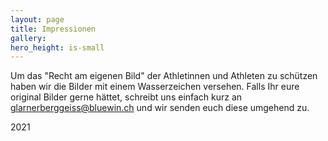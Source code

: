 ```yaml
---
layout: page
title: Impressionen
gallery: 
hero_height: is-small
---
```


Um das "Recht am eigenen Bild" der Athletinnen und Athleten zu schützen haben wir die Bilder mit einem Wasserzeichen versehen. Falls Ihr eure original Bilder gerne hättet, schreibt uns einfach kurz an glarnerberggeiss@bluewin.ch und wir senden euch diese umgehend zu.

2021


<script src="https://cdn.jsdelivr.net/npm/publicalbum@latest/embed-ui.min.js" async></script>
<div class="pa-gallery-player-widget" style="width:100%; height:480px; display:none;"
  data-link="https://photos.app.goo.gl/hFTS9tkVXmt7oswq6"
  data-title="Glarner Berggeiss 2021"
  data-description="84 new photos added to shared album">
  <object data="https://lh3.googleusercontent.com/1t0B7coTAmsOstMtfq-4tvFkDgm73jhuKChC02fJfuiIDEr9PaIRvqfh3aAOtn-ybfB3aEVISGpY7z4e6dmt6XrE9SQGcNWqNy2Xaez6bLhzdjB-3OLUX_ricV88TBd1jzuCyBfCFg=w1200-h900"></object>
  <object data="https://lh3.googleusercontent.com/qOSwlODVU2VPpj2LKyvZDdyQpXUKlQ5KzkgYWELHBbV7CPe4KtmKclU163yfoqM-MZ6iqKXs7C2hMBhnqfzovfaUuv05psAan6V4jne-82YHVepOb_lnE1qo6Ssr1MnxdZaVegajTQ=w1200-h900"></object>
  <object data="https://lh3.googleusercontent.com/8VNlo_Sat2H2CpN0C0WJKTx4bBLTBsjqOkXnunW-4DZOOzbhC8H-YY9MS66ywRmPF_YPfG79pwFh3YziuaYPVyfmob7SU88wxdJzei4D07nVdxos8S9U1kC5JpwzYlCltV01Zv6QIA=w1200-h900"></object>
  <object data="https://lh3.googleusercontent.com/mpWjwG7jV5McD4b--NEgn44sQHgYoqRWJNvnk0qg5AHTM6nFtJBHstx46eTiBlpBPtDcVQTWjqxWG_9mD0r9Cq-G4Cd4nUbv4gNBeVIgu9uNPwVp-iTLFbMRjmdP0j6EMXyAHujQaw=w1200-h900"></object>
  <object data="https://lh3.googleusercontent.com/4HdsxhV7J3UjuSBheV_eijxUlVNRqqX5F6pjNvk_S7WoyolkJw-bx4DOiQOf-G3JVfmK4DfL6gg2GlPpEqR_euAYpwcr-SdpBHbYoMYfP7Ievrp1PMThNL7vUvZchdHK5j1iOWNffQ=w1200-h900"></object>
  <object data="https://lh3.googleusercontent.com/2xEamvHjgF_XC4J5YDtimhJJZRJnfTudZn_kU_WBK8aeYukYj-PIo_kqkLGIJfmqkVGxxIvEnbtbvXE_Yd-337v6iXRwsRwHxIlFebx_5wNXBOFgSRfpFmMudgewKD2TtfrvYzqWUw=w1200-h900"></object>
  <object data="https://lh3.googleusercontent.com/mlN2fBkaWTogzs624Ay7W0isr1MReAaBHIY3okoG6Tspm1FKjmrzt51pKB8Ta_la6jVH6DnHqSxGDV9SfLw8RD0Rs-BvBQoa8rZW4GUu5LBWmi8gKwI2lzhUYGe9P4bcwcnAU1Vwaw=w1200-h900"></object>
  <object data="https://lh3.googleusercontent.com/r_CCVFjHVmoGCfB9tCF0Gp81Qvrc307kvWjXb9fKJlaCzo_A7Vfid1w7ZJx09xCUShIYuuFqwQ_8nxrmlaQTwX-0H4g7dAXOCj3E-twwLIxMnQSL7WiXT3YdaS3JFmnHRy-etCfO1g=w1200-h900"></object>
  <object data="https://lh3.googleusercontent.com/jQi-rJDL0qduKk8s0i6L9sKH6tjuUylWzKtL87PLu3wVixsFBgtByBW2BteeJOzwGJIUixyGjTso8Yoys41hrANw52P325tPIg2JktXXKDONdAqHyRXZH-qll82DDOGKFi7h-AaEiw=w1200-h900"></object>
  <object data="https://lh3.googleusercontent.com/dbiyO9hdRYeTNqBZwACSvlpbcKWz72dug4i2hcziRbfd8c6r59i7H-a_FbNDVqfThGvOpcx9_BbtrrKdtgxaHz6zqTVu0FjdlxD4IWhjE8Jo1uEmGSnP2-KeqzMd6NQuJKZcxLIw2A=w1200-h900"></object>
  <object data="https://lh3.googleusercontent.com/H2Qfh8Vk-15cw8bcaqcAgWRRpu7atkhY5qM3BGj5St4-YDS_ly6jlHdZAqduuRke9jRGPuyCv84cuNUrkVHzEZ9wAsxB6QreoT-kfOBW33nrr2cixfgkY5hdcV3gc8p7pq6tX77EkA=w1200-h900"></object>
  <object data="https://lh3.googleusercontent.com/yn1ivYV5cY1KIS1EtzgQ8rJzJ3ypwN_rbaIPPdRT4u7s3PcFfVwzb9ylOTk6RKPfq0kbfygVs3oMzt-vaWKaF1q89BHBn4iOqxqnFYRhhYCiK0_c2jwucvuC70EbytS77X9pWr5kQw=w1200-h900"></object>
  <object data="https://lh3.googleusercontent.com/mTMRfSG9sgsYkTBoSnJYHyX-bVtC9hh8hlPmSe6gp8WEExCKH5d7pNRIg_D1hCeri1lOqL1uUTRVC26YEg4X2TXsfHyjwyK2DDIJ9WInOUv4qdEM7ieRzOOe7Zlqll_ZmJfLksyWrA=w1200-h900"></object>
  <object data="https://lh3.googleusercontent.com/U53JwnQKBUkHDwcRUHkza0YMJ8evSWUyFfXa-VxSZ5UbJ41B2tOj9mxMSw59U13-8Ry6EEmhIhffEYsOGURIoUvGtSaevmyYvTwWjblhiofmrLgD-8-mqxLKweTC8glyeJAg_CVJug=w1200-h900"></object>
  <object data="https://lh3.googleusercontent.com/8oabYXbwj1kH-zyzswzuNj7smPRgEcRyz8bKnG0ROK5ZYhRFd4wTK_0QTu1_oherU4j71l54U9JJacx8Hs_9d_8PhB0qGRDpLY0H_lcIag11HApjF5tHYF2xZ3iUixd1gB7brjX9UQ=w1200-h900"></object>
  <object data="https://lh3.googleusercontent.com/tBNh9tIEPl0YDn8cqvJIWrTZBGXf5kJf20F3rjjc9fw-E0MNqyyXDQCeH2eCN7RnCarlkKj_XsxsAdSd9-BmoO_XtKfSY22wxmFwdeHFKN3C1yM5uniWdKI0QFWoSkAgTrOkKbILWQ=w1200-h900"></object>
  <object data="https://lh3.googleusercontent.com/WTDCBtjgLh2fFFn511116IgHpKXPbaigDmzKq8d18pzxZJn_lP4df35q-OyZ67HICEx_y_DBozItddXXTFYFlyG5RM9I2Jebk4GpGPOziowpmN09P9C9Ax2I83fyp6ll66-9DCcpvg=w1200-h900"></object>
  <object data="https://lh3.googleusercontent.com/Ni1AOuKgRLxIh7ETBGEaa110BeOVuUYTbApFT5Mfnof7cBYNKyQ2CxiSuAn0fREqzYVkfejOeyW64aXE2GO_Yx521pcD1UNArIcNZeR_MSqyzL2uQhIcWUmKhUpIEqoi9RYCDsGwdQ=w1200-h900"></object>
  <object data="https://lh3.googleusercontent.com/UVEJ479N5bgznBvygB0cMpO1KpowU6Osf_vMtVs7xkLSwjpPkF6mAMEjT89byqB2lzK_uQc2SGEUbuiWabQoj0R_C71F_JUwv_ghAnVKCN8RNtv5fAmc45t-MI-7JR4bdv0eMZH2LA=w1200-h900"></object>
  <object data="https://lh3.googleusercontent.com/FUwlg7jzjqvEcZ9UgV3y3bT3qcUeia27pjb97htjVy95omBHWcpuLsd9oqYoiIo1gFlXEPEhgtRC8cV1xqj4RujaUqFV5-jyhMsC6YyCd2T-NvfRjbgQzAPI8x8p3I9ZCb9Y7emAiQ=w1200-h900"></object>
  <object data="https://lh3.googleusercontent.com/bp3T_MZAd5ZuVv6Qwps6jtlUS9q21jdLyULxPTZFuUdfULXV44vfJYGUcgw8bG_il6prTSRTX3ue-FjCZV9nWJysHJEoyaHS_6YHFHkkByTLs5INrThwsVZbRlTCYQWvdptwU4iQ_Q=w1200-h900"></object>
  <object data="https://lh3.googleusercontent.com/eOlie-R83NSB6jGamloDIoX1gq7_46u2HduyThCtkkRdj3CWQD8oozS7-uo1WDPXYZKar8_dJa1cx6wKt2KUvuU68ReBR5I43IyOqkp0z3c7__IFg0aaiTH8koUdLgMhZ0AEi8ZuWg=w1200-h900"></object>
  <object data="https://lh3.googleusercontent.com/UQen9r4JkpQz1mCvi5iGg6PQAGkl3-CuODOkuAkL0ix19a1GNOZ-F8_oLjvpjVKPiALFGeCrbM0-zaF0HAEAi7ugI0atPkn7rOPoMG70aE-HdnJlyH34fcK2YJqFJ8j08GChuKoiAQ=w1200-h900"></object>
  <object data="https://lh3.googleusercontent.com/1yiQnuG7osU5HnUf6AZX76FHFnQV40YuuHYJgoinnkx_ecW8aEBMoA6rCIEh-iBy1wC7OwfFIRRHtBORG9UQ5hO9ETnpMuk_8lG0KpuTSVFM_neO-2CiAET-7g1YWD2ELEMV0otaYg=w1200-h900"></object>
  <object data="https://lh3.googleusercontent.com/GlgnDWzi3zkNaQdQ7qo4DI_GPjf6KCY-asE4fLFcOujfOr-jlinRDJL_t3ZOwzwBHhvvvfu-AXImUV88TRSdS4SBPzHib8GWnGVhrItJgNlJComHA-nl_6jw1oML7KYNQ693KGYvmw=w1200-h900"></object>
  <object data="https://lh3.googleusercontent.com/d_TUBORroU7WMMKDbMTpGGW-cdXDoXoRJ51zWa9tyVLYsJ-GlcxmVLD2UqT5YRaFJSWrniguQOtM54OEdjJxMOXqZKuCDjkXhLvJhI_im80ektq-xRTI9gx58LGev4VC4kYnJoSVrg=w1200-h900"></object>
  <object data="https://lh3.googleusercontent.com/3BgyHa2OG24cv15VZ14bayoEbFv8kyNeb5DIGpaXzfuUEYmzY_KkZHiyC4t3mYsx26oz9RNTuGryGB7f3WiT1ePo6RiQ-Te_2HVCcB7snDYK5rw3e6ToDnhiLx-7xk07babE4IHoxw=w1200-h900"></object>
  <object data="https://lh3.googleusercontent.com/twStEM8CAPvpNP_KQ3uAC3IvdKwrZhQCvtnhB3lz2JiCKoP_UUD4kFuSkerSqlXJh7sFPRYKzn-j4Y9kHEe_Fuvo2jTNzQH6B4S81sT9OkyYUX8cgjjBxYYj9ITMzBgkw4pnT8SUlA=w1200-h900"></object>
  <object data="https://lh3.googleusercontent.com/0r-1TwMaMemhJ_v9XLqL4qgVVYTYeW_o4neCpoAKqnBjmJKF5zbGiUDHiju8v-LiXEQmJQQDfcOlbD6ZT98QRz8D5ZBHS84UBxr_4j6JNYss_BxO9I60_38WTm2LOYI-QagOnPM_Lg=w1200-h900"></object>
  <object data="https://lh3.googleusercontent.com/jq5d6P71ZZOJ3pA1cM29vRh9NwgV3Aj4EPd2QbNkJqsq8P0GsH5jCORc_5bIIFOrZfcupjt85pUyOQRaItw9Qy2WX9VT1iF1JAzwmEahxqCk57g1Kl15Bsg4rNLVKIgFgSc2w97dHA=w1200-h900"></object>
  <object data="https://lh3.googleusercontent.com/sNA03RnI3W87TENan93Vq9IZl4aLumXT_QeB2g7bZrvu3ENtKsXJq9nenjKszrmVjdIHb5OQFO9VUXSrE6kou4OKiv9kBYHFz2xnKdxCqmm3zqvTJG6Mu-oJthLXD2IIhB76DfDynw=w1200-h900"></object>
  <object data="https://lh3.googleusercontent.com/Dtoe0MPpXWSy_fi9LLhC_F2Z-NjCqFgK50CA3j21K81EN4xbuYjvIVk6pWSEg6B79Dxi-a3jl1DRerLnELjEKEoaeLCy9kgDGOtbg-H1APssUnzKnbm1v17JDNn7WGGU1uY5_sisQw=w1200-h900"></object>
  <object data="https://lh3.googleusercontent.com/VWPtGySZb9HpqfEp4L-UMFH8HueC8KYGYxgH6eUpRqB566CVW7aA7an3Gxiz5C7o8JcYnyq42OfKWhO_rMXlzvGEyHxR3Ms3dcq1gf9lpnY6hYC4_f3dJVy6IhhNK40ZNq5ivTjJbQ=w1200-h900"></object>
  <object data="https://lh3.googleusercontent.com/MIrJy1hbJPMXcHpofry4MQPFYC11Byfjt3OA7O3zzUObCWrVYQT0Gsivyl6pJ-5XihnGzva3fDS01mcKGgY8ImPCr0HDhHnpGXjOizl8CgTbXK3kkBA0xpIVP8QyIxhC49RyVDUSjg=w1200-h900"></object>
  <object data="https://lh3.googleusercontent.com/21-B5vICIWxuMUOMKJxf0A4ai41xrfwl7lP5Tfy-ech6jrUbVIRXnvF1T78JfNhqX507ov0aIpvj1z8nZg-pipP8O-M2jUakgtrEdJrqRG3sXpznrxCytFGcGKPLM0BEGfpQXzwepw=w1200-h900"></object>
  <object data="https://lh3.googleusercontent.com/S7H-GF_vN3W23skjl3tqDZx-T45dHg8L2V2PU01BbJNht6-LiS25r_9Sn6kJd3sLaalG5osK3P6rzU7G3JS0cwXwifTJiAr2dsh5WQFRuQf242e-J6QqxqXi10ax7QKsG6xEqHiOJQ=w1200-h900"></object>
  <object data="https://lh3.googleusercontent.com/GUX6TZeS9D-t9NL7sBOLylUet2YonqGOnolnThkFXk74XEhCJV2LuAQdJQb1oWfg2r2pYSCXh2w4h-EExcNLB4CPM_4PCmEAkcNUGETjlHZNhyR8OS3WYFObcl94rMkPz2dxAKtREA=w1200-h900"></object>
  <object data="https://lh3.googleusercontent.com/qRsipbn2PdfIraoSuMXFYVMsWwsLcieS--00cHzNKwOoZmmJxuRMFTxO6Qs438QmYU0glj7lK39JCZX3yA5zlwdZZ7pseDbzDuAilIpHoDVfhAEUc79pfMSwro1xGwhGnMtxlym41Q=w1200-h900"></object>
  <object data="https://lh3.googleusercontent.com/sozSoqRs5HNfCwMPLZRnizhAbAKrKjHa13aPJq7Duzc92wSGntA20oI3FR3lIyFTB1ovFiuT4PO3Z3BCy8bk3dRySdDEoyEiTTM52_YjPKu_9Vj9wOrjtyaCS7AQajRClbmQcKmI_A=w1200-h900"></object>
  <object data="https://lh3.googleusercontent.com/FCEIw5_hYaUqHgdP1oU4DkVjNc46kCHsrvCipI15tzwQKD_6yyQq9Q_p9Sm2wtuEaigKFPXnKiBHuw_GvzmzRFcscF9wItDsL3XBrPMBxjXSffUMG4SKhsF4pONiAA1Dcf-cgXALew=w1200-h900"></object>
  <object data="https://lh3.googleusercontent.com/-QNoGNYrFZJ553weKMG2TZaHLxO_s82KunS4TO9JU2wDiQodMPqx5WRk95O1AGRcyEfb78HBqKHENiBzLzYLqqIHZMUq3nCcqtpTZLJP-TG0tJJ9BEnaXBs1A7e6G46oRFcchajczQ=w1200-h900"></object>
  <object data="https://lh3.googleusercontent.com/gYJlEfd0MWqDBEXV2oAgy79L60i_xz9goP6BnWddbUXJ8CpiJYVOPtTt9v3YrplmqZqYDEULN1tWaS6OtMTjuQt4qYsO07hrMvJrc5-Eec7xZ0zXsZkNltapVp87DOWK1tg-8x--8w=w1200-h900"></object>
  <object data="https://lh3.googleusercontent.com/HHyXfPaF1Tvxe0Vzpx1P7JYITdRYTosPaEbsE38yxWo_ruvoiIQiHKk01HC9CurtnDGOeF0dQDUtI9TyENUsNtwtSzOIZURYygleLiWnKw5f0gVSRF15yXGUCjvrKUY1U1eec_GcEQ=w1200-h900"></object>
  <object data="https://lh3.googleusercontent.com/wUuqC5pLqGxGN_y3XuQ3WYxFNM5s9TOOeJ7VdH5Bq5l79rpkNCZv_emCx7zfZWNYqazisd1D32rx5iqUubT0jyWIqpjmJ5UviZT9QIBalmpogXvRMJmH576FtJGGCYrs4tFmpXSGgg=w1200-h900"></object>
  <object data="https://lh3.googleusercontent.com/HqKRcOYMnmrWaRW41yg6xWDim82Cg09AmXKYcB7QtVOlTMZu7PqqWIWbLA9gIbwgigQKqkeLwBikkXajS5PSuQvx1pOP_r-tjGT9hF6Ik5o8P_HopdCoGWtKCXC6fN3tFCxsofE-dw=w1200-h900"></object>
  <object data="https://lh3.googleusercontent.com/x5v2tty36gDiq_NzXDbnBCmaXbvn2GVOJ1PUmgzWtKJ8PfnHqRok25pHkToDonRc2SSCgv5MokEA_OchatMEURBJL9GqBgVUMJP4-fLnxbeq4yd08DPz9y7jRBw65n4Kq8V3nXTdmg=w1200-h900"></object>
  <object data="https://lh3.googleusercontent.com/wAPRFSkPVX8f6oYynicrbW3YLL4BozPjqyFySS0_W_NuT1LBz5eV0qY4X4ZcrVgqfnlALjW6tpTusfSQ8nqgsAn-_-tns0qefgNObp4Q15Pjz51zLNxVofhxEPwI8walZtDadZaf6w=w1200-h900"></object>
  <object data="https://lh3.googleusercontent.com/XA6wbUm7H56ofleaeiVjdqigeefn5-hahwHa2dpmXALDBo8GFYIEajnsZMSUDJP_Bh5ISxtDl1Fnzv1Cf5mUgcXoTUEWbGjIL-hYOHl1L1HVG6C9wb39yCFQkzLwp9lmzh5azsyNwQ=w1200-h900"></object>
  <object data="https://lh3.googleusercontent.com/zWoiazUjftLvnFLG5Hy5-x_ZDfMNA33KuFPTSbovOjb1tmhZKOwDLmvp52lC0-TEqJEiaBaJM0C7yAiMHVl7Gnr_u76_78VUTFeNUThQnqPUsIgNG--wZD8c6ELqNeOsOd-hiOZBRA=w1200-h900"></object>
  <object data="https://lh3.googleusercontent.com/wY3labpRinPi_6QnjVlxgp8C01Q2NckXBXTCnHYr-tiqU_Gob4OtU4Aq7CuVt6dAmbByzBQWGCSmng95YekX7IP1Kuxlq5FIrv9IorEnx1Zje0EYHXjy0V5dAUPzP11vJ91kldSWGw=w1200-h900"></object>
  <object data="https://lh3.googleusercontent.com/tncy3TV05WpD8UQ8KwyDzwV1tKqFoYyz6OZNrPIb5VtRqDvahhU7H_yWoTK8NgXyvGj2VBA0zM9hDsWxWPIiJsZH_2QXJLngcE8sVKSr46ulnCM-nR32WcVKKEPk7UzttN43EcHpbA=w1200-h900"></object>
  <object data="https://lh3.googleusercontent.com/_uOriVxvGwe9OKDb5uiMbVAFR-W-d-HU_olTNTxzvNWMLjFyxXKq8UvhKDnkpR4NGFrFgNpGO2-Jn2Hf_cBKorYdeI1yWDq2a0YUxNdi8ved7-OTKHqQXVSsAdaWfJsmqEmp3O8PXg=w1200-h900"></object>
  <object data="https://lh3.googleusercontent.com/oYAw9LWHs56dt2yrMtXFyM8WTfEAUxE5vtV-tS3r4Dqq7KyDU2tKazU2wh5sk67EDLphNMnc9y7_h4NeTl3moDILBP8a4vi6sZiaSMtMCCQy3jvW4YdepIgW02p0vRDzFAbXUhF-OA=w1200-h900"></object>
  <object data="https://lh3.googleusercontent.com/uhk62S47EWHv21OFxTms4kVfLJ_5p7an68WnqM3QN8Y_sKspzLBK_e1Z-VIWPSXRydoIAXtj56kmNeH1Roh-pT_2DEW_tCPmWJQuxMlRfwf0BHNKCn1C8rI1lxWNwug2O41Xsg941Q=w1200-h900"></object>
  <object data="https://lh3.googleusercontent.com/y2MQJuXAwEzd87b6swR1IGtOQW_II2lXqJbLcSyjLB9bHQmFKUtm6Wl3OnKg9zwpciLjIVXwZBaHAw2tJ9yH2iP3ZCnj0VwfnUIuXzs9Za67m8tv6NNDMf-8WmznC_RjIQKCYS3VTQ=w1200-h900"></object>
  <object data="https://lh3.googleusercontent.com/x3Iq9mvMaNvCZoqObv3XlSE8dsc_CXPvIWe5Hmvx7pviIX1dphNcqNEizgK5MTmjcS9Cy_AaMNLn3lvQT390cq9haE_WsxWNWFDD7Rd7M48Uwc-5TQ5hIRzELLpn7PhNpH33VsSZ3A=w1200-h900"></object>
  <object data="https://lh3.googleusercontent.com/Se-1O9DJWQB8qfAmh4QuW7DCD86GVdzV1zlDqJKhkg3-CXE3q4yB5jQaK9PhES8dqFBNHltphb0nPAzJ92yAh1lSpbR5jo920CWjaHBRJHKd2kBnCI9wW5qoLPogxxqITML7-JYzXg=w1200-h900"></object>
  <object data="https://lh3.googleusercontent.com/5nfaruxWLFmGRVagGkYvw_ie2cTjBmYQnOqlbxIsAr3Oa_WKjwlxn2uZ7cnMKSNPtazC13U5qHgHQyGEgrlpX8bFdSDc1v9dO9Pw_Km6fTXVj089yBxi6zi_yWhPaJiNV78rSxAedQ=w1200-h900"></object>
  <object data="https://lh3.googleusercontent.com/voHM9DbBRUHAZmw5zmWbBn3jSIESID6R37BA4MgvBhwgZyZ0Hdw4WtsaDICU0-oikHbPbesWOy_BmbOe5hFBjqKlKrpnXDB_zvcNKEakMkyIObr1FJ2sZxmVBWJhwvpx7FAj1PI1Tw=w1200-h900"></object>
  <object data="https://lh3.googleusercontent.com/UF4Ul3-_Ncn8YmMgT2oGN9QYBzvSYrXQDIfWVhMYzlAtSFzn-W5DLCTY0JzK6PGscAPbD-UWg1zQIMKITI_Bpl3cOOZnXQp4HpvVY3WAZI0B7Uh7Hdi_lOkVRCTDgghrdQAHKlFAFQ=w1200-h900"></object>
  <object data="https://lh3.googleusercontent.com/9CzImAdlTdNrjPidykW6VvMFbIed6gQCmDHZYnotjqFPoBHXnIGQmCRnQH-UMHqukbN147p_T97jX7GtbTcafKBnMgQyGQSVKIzswu5ElKrktl1KEkRrtmgItXKfOUYkWBeKI5ODwA=w1200-h900"></object>
  <object data="https://lh3.googleusercontent.com/l1mZW9FrBqRopBT1t8dAKe1lHLh8eLT74FEarejvMi9fcDjG97vy_i535n0t8oDcrut9Xp9645WOSkoJv7vYPQ4TjnKh_jVmNwgpt7XvQYrsxfqbtM0vmH2VCGqQUbRzlqnrBYDDcw=w1200-h900"></object>
  <object data="https://lh3.googleusercontent.com/S7dayANjHwNrQy-uwNVUaqRCEZPXTYrqnmnQoI5DClH1_YEKYjrrGa1HtrnRlWxVnnJICCgmWF9J2rOv8H6IR17Yb9_RvdPrHVfICq179x8pOOc0PlS6R0thRWh9AJFTfX43vKHFMw=w1200-h900"></object>
  <object data="https://lh3.googleusercontent.com/BjOMgYbXmDGm51L9gC7Rqq_dsCJygUV8m5nk2oketEucGUHgtzmqG_CZS2Qr3sDeQV6gV8f2xpqBEsHXuX0RuEq6pStXW21eB2ZYsEzuEwwItzWtWIo8VE6iQqHM3revvGDKdSgCMQ=w1200-h900"></object>
  <object data="https://lh3.googleusercontent.com/3m3YdCAI66Q2oeaC4E5uAd2Yst7yjCrK7NMclNkdOWWC33eNfOUFz6wITvaC1ftQcBxYPX97SAbpzuA1KtZRR5OW4yvlVcF8hDQL1E4DbxYL5iTYXMd2e04pxiV8gbXZjBWpy7Jf9Q=w1200-h900"></object>
  <object data="https://lh3.googleusercontent.com/Glm8-oszE5AM0__WdmrIFemB70MXmAWWg-hagaKltAR6K_AgXr5h9ETfmtSpK48fkaoAqA4emdypMEfk-eYRl_DUvHadfc_eZaovzFj1cSQfX8MwxaRgz7GInZOIcXiedCh-V1mI2w=w1200-h900"></object>
  <object data="https://lh3.googleusercontent.com/PbVPOfK9kB5-Z2ynKzNlU7RR9jGVFi7Q0fJQC81PC_4cn48V5J0qAfsKlZ3j2Mlu_ifkLn3kWeyfqV7SJOoyCxreXG1atqVgbeRStWB_u2cudOlGjBpobP0sQspUmnNMO4Cuazc7vg=w1200-h900"></object>
  <object data="https://lh3.googleusercontent.com/ctLIUHiyrAkZv8KAdTW3ZeGYdjUPIS0hS3WLMquI3vkn70R5EkXxPIObsIYVdJfybMMh1lyrTzNlTaITbj8XMUT0y7Bwh-xEpnmovLhLZYz3HciVunRhEEytLuR6tLysKAtfEaK_NQ=w1200-h900"></object>
  <object data="https://lh3.googleusercontent.com/fV-tQ_eNRKOJORdbLJnXhbxCtCmiIQEPvr2NCMRv7qgYVGnSsf5yOqGfLysJuI_i0NAn1SdfKhqVPP7iMOGREENB3hQ_fPm-KUZAplq25NSzSuha8XKg275vXHsfu-tr2QIx4vcTnA=w1200-h900"></object>
  <object data="https://lh3.googleusercontent.com/_XYww3V_4qTc9xw8iYdOCo8XpRxap92wpQ4dyu4IbiWpyQGy54zwTUo-mmxvVt8yEQoosSuyMLaLxkXS_qrDG1AZn07LvBefG_r8hU6clsMJTpj2tMSu7zRCUpzoUFsCHoY9aVWEFg=w1200-h900"></object>
  <object data="https://lh3.googleusercontent.com/sX70NXt26KP5s3fap5sclwqvn0KlRvxqjv8_cOJvMCROyfvcfDtBKiQWBh9M4IFL8EVKJbbRbfhSdfRZAsdxvNTcjM1EZC4ajEQUZuawWsIIM5uPDFORkZ1qnBcJvYxUqJ7cQ9t3mg=w1200-h900"></object>
  <object data="https://lh3.googleusercontent.com/2vszz1EL9QD_-6K74YR8NIzfx__NNiFAe_CM7TNxFm7G83JQ54SbqpoUit6QBpPZjBwF1P6gi_xJa0T4JSlmZTq35P1PCTieBnHVMoBBXYDz0-8uXTY2ag5SbOFkCq13RJLI73jVhQ=w1200-h900"></object>
  <object data="https://lh3.googleusercontent.com/-2tlFzQaJrjXjAo5fF7JyT3XEA3-g2YHbPQp7DwdrF1jzk6NwGVhKRQjS5KqfHO4rTHhMjmVzrwN1AempDGi_lcp9ef8NfcUcmlJFCm2UNr8h7as5tUZJmOl6N2yuYDlKVjEBZdBhg=w1200-h900"></object>
  <object data="https://lh3.googleusercontent.com/oqCQPfMA-UdUVrNpJEBRimOJvCkmhLGUttYBil84TNAQLah11YL8kb1rG1lBLCH-PoDzyICt4_7Juzx-d1Jd-d8hxhw8mZMmMP3hI25pxiZ4ixbVAmoQyxEqI9LRxxfu1NfMj2S_vQ=w1200-h900"></object>
  <object data="https://lh3.googleusercontent.com/cqx8MI8F5_Vlf-yWgnyqijqXsylr3Z0LiHyL-aWSiN-ek4IY_3Kqf4MVMjUDapNNKce74xlvrNZU141_PGBaoMoFrpbkW_aysix5NVi6IDou4HUA0m-bRwvZLtM7KJqZ1vSap2QwMQ=w1200-h900"></object>
  <object data="https://lh3.googleusercontent.com/9rvH2KOQ7NCyMsIUSuAeHVOjMHzK3na1lZFJRcKRENTWBSV56MSYKnlxbAHwKSSXb7ISN9kBxU5_icaILjcOh1sgDE1JrwBpLNvDEya4TJEv412kFybl1mE1qnupg0N1GtURJYbB6A=w1200-h900"></object>
  <object data="https://lh3.googleusercontent.com/Lv9GN9NzGovuSLJyTd1tFk_F01RunNZBUbG80h7XHv5C2FvPhzSR7DgmKXzcFsno-3uNlw34_LPvE6uRkSiPxY8r8sPtzTCk640iR0-TwxU2T_3zRheqRCX-Pv1hFX64hEJBKdyEaw=w1200-h900"></object>
  <object data="https://lh3.googleusercontent.com/hyjIyak_D0z6ULOs8twy0bDT1EE4DL7TFeXGHIDUoFfKemuo8AAm1EBYQftqS8j5kdcDN9BQjYE4-H343k_DippzqDd9ZCuObdBBQDpkBtXjEKf2asJifqzQJO-FKZVfWJGFTvLZhg=w1200-h900"></object>
  <object data="https://lh3.googleusercontent.com/wHYkTicq8GtAsIcBymuAWqSNjgyA-9I1fpEeyMdrfpqC6PBD1_lTqZ-X4N5uNmNfnB2ko3pbAu8XmKCm6hyMBoCtMlpSUGpeqV7ay0OdZ0xUqDs8mv5wCVLlFrnpX6zjJxkU37Zryg=w1200-h900"></object>
  <object data="https://lh3.googleusercontent.com/asNvwRo6t1TPgOoW2QjbGzdloRQ-qH2aoF910CK16eS5l5ApfGEHkKanJn3-HxCMm03t4bywGMbxgPPk-J5vkD8ZN1DO_x83uLfkgoFkW0TRkVNF7gi2Dqpltb4ANr6uKPAqhOZQyw=w1200-h900"></object>
  <object data="https://lh3.googleusercontent.com/t14Uzcg0EzMr0Hx1PkU8o-ltY4kG-iCnBZtEUryYOZp1bydvc6pEO1_TWoghYMcEgM-7qHA7BxnKZBzCkc8xgKZRhwF9bo2OY1HSQOukzIuPtGQ6hSzNQNvG58d1P5v02c0dk2uZ0Q=w1200-h900"></object>
  <object data="https://lh3.googleusercontent.com/D5E78G5HxNaB6PMXRyOnFlWqnsL9F-eUFOgnMnMElUejDVE-0WviQZigBXoAYXrga2KTu0j96ZyEdceIszWL5xPwIp3odcSwVZ46rHFGkvitEVMgLPDQHfS3ad6hFMsT9C808PW1Sw=w1200-h900"></object>
  <object data="https://lh3.googleusercontent.com/brYId6ZJ_dNtA9kQiUkM7USntClJoiPHkgilOeVuSnpJl9Eq1QlkiQM4sxclUw2U99fAXxA5iN4ytXccVwdwShdcXwiTZA4WmAlSC3vh6hfxzqdfOpOFHMPPisTQqYRkeQQ4DRxYoA=w1200-h900"></object>
  <object data="https://lh3.googleusercontent.com/0MuwLNPFHwHirWuw4qwFY2dipwDg_1PuEeGjYplajTyNcxqCSjj4QlNJOC-tturIBmFFUc3YfbKMQ8U0YhbpSlG-Qurhuh_jhuYfl3uIMOIx0bqPQbCSxrgUl-BtKpmyId4y23cWQQ=w1200-h900"></object>
</div>

